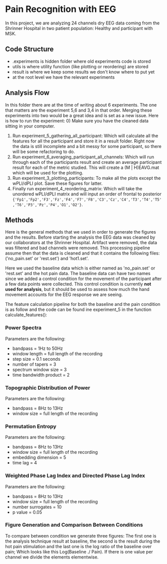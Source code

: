 # Pain Recognition with EEG
In this project, we are analyzing 24 channels dry EEG data coming from the Shrinner Hospital in two patient population: Healthy and participant with MSK.

## Code Structure
- .experiments is hidden folder where old experiments code is stored
- utils is where utility function (like plotting or reordering) are stored
- result is where we keep some results we don't know where to put yet
- at the root level we have the relevant experiments


## Analysis Flow
In this folder there are at the time of writing about 6 experiments. The one that matters are the experiment 5,6 and 3,4 in that order. Merging these experiments into two would be a great idea and is set as a new issue. Here is how to run the experiment:
0) Make sure you have the cleaned data sitting in your computer.


1) Run experiment_5_gathering_all_participant: Which will calculate all the features for all the participant and store it in a result folder. Right now the data is still incomplete and a bit messy for some participant, so there will be some refactoring to do.
2) Run experiment_6_averaging_participant_all_channels: Which will run through each of the participants result and create an average participant result for each of the metric studied. This will create a (M | H)EAVG.mat which will be used for the plotting.
3) Run experiment_3_plotting_participants: To make all the plots except the wPLI/dPLI plot. Save these figures for latter.
4) Finally run experiment_4_reordering_matrix: Which will take the unordered wPLI/dPLI matrix and will input an order of frontal to posterior `{'Fp1','Fp2','F3','Fz','F4','F7','F8','C3','Cz','C4','T3','T4','T5','T6','P3','Pz','P4','O1','O2'}`.

## Methods
Here is the general methods that we used in order to generate the figures and the results. Before starting the analysis the EEG data was cleaned by our collaborators at the Shrinner Hospital. Artifact were removed, the  data was filtered and bad channels were removed. This processing pipeline assume then that the data is cleaned and that it contains the following files: ('no_pain.set' or 'rest.set') and 'hot1.set'.

Here we used the baseline data which is either named as 'no_pain.set' or 'rest.set' and the hot pain data. The baseline data can have two names since we added a control condition for the movement of the participant after a few data points were collected. This control condition is currently **not used for analysis**, but it should be used to assess how much the hand movement accounts for the EEG response we are seeing.

The feature calculation pipeline for both the baseline and the pain condition is as follow and the code can be found ine experiment_5 in the function calculate_features():

### Power Spectra 
Parameters are the following: 
- bandpass = 1Hz to 50Hz
- window length = full length of the recording
- step size = 0.1 seconds
- number of tapers = 3
- spectrum window size = 3
- time bandwidth product = 2

### Topographic Distribution of Power
Parameters are the following:
- bandpass = 8Hz to 13Hz
- window size = full length of the recording

### Permutation Entropy
Parameters are the following:
- bandpass = 8Hz to 13Hz
- window size = full length of the recording
- embedding dimension = 5
- time lag = 4

### Weighted Phase Lag Index and Directed Phase Lag Index
Parameters are the following:
- bandpass = 8Hz to 13Hz
- window size = full length of the recording
- number surrogates = 10
- p value = 0.05

### Figure Generation and Comparison Between Conditions
To compare between condition we generate three figures: The first one is the analysis technique result at baseline, the second is the result during the hot pain stimulation and the last one is the log ratio of the baseline over pain; Which looks like this Log(Baseline ./ Pain). If there is one value per channel we divide the elements elementwise.
